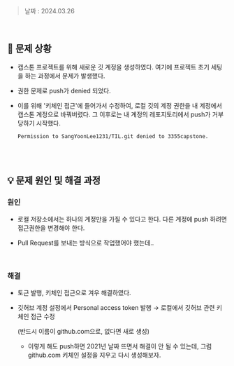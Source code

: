 > 날짜 : 2024.03.26

<br />

## 🚨 문제 상황

- 캡스톤 프로젝트를 위해 새로운 깃 계정을 생성하였다. 여기에 프로젝트 초기 세팅을 하는 과정에서 문제가 발생했다.

- 권한 문제로 push가 denied 되었다.

- 이를 위해 '키체인 접근'에 들어가서 수정하여, 로컬 깃의 계정 권한을 내 계정에서 캡스톤 계정으로 바꿔버렸다. 그 이후로는 내 계정의 레포지토리에서 push가 거부당하기 시작했다.

  ```
  Permission to SangYoonLee1231/TIL.git denied to 3355capstone.
  ```

<br /><br />

## 💡 문제 원인 및 해결 과정

### <strong>원인</strong>

- 로컬 저장소에서는 하나의 계정만을 가질 수 있다고 한다. 다른 계정에 push 하려면 접근권한을 변경해야 한다.

- Pull Request를 보내는 방식으로 작업했어야 했는데..

<br />

### <strong>해결</strong>

- 토근 발행, 키체인 접근으로 겨우 해결하였다.

- 깃허브 계정 설정에서 Personal access token 발행 → 로컬에서 깃허브 관련 키체인 접근 수정

  (반드시 이름이 github.com으로, 없다면 새로 생성)

  - 이렇게 해도 push하면 2021년 날짜 뜨면서 해결이 안 될 수 있는데, 그럼 github.com 키체인 설정을 지우고 다시 생성해보자.

<br /><br />
